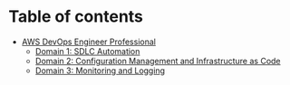 # Table of contents

* [AWS DevOps Engineer Professional](README.md)
  * [Domain 1: SDLC Automation](aws-devops-engineer-professional/domain-1-sdlc-automation.md)
  * [Domain 2: Configuration Management and Infrastructure as Code](aws-devops-engineer-professional/domain-2-configuration-management-and-infrastructure-as-code.md)
  * [Domain 3: Monitoring and Logging](aws-devops-engineer-professional/domain-3-monitoring-and-logging.md)
